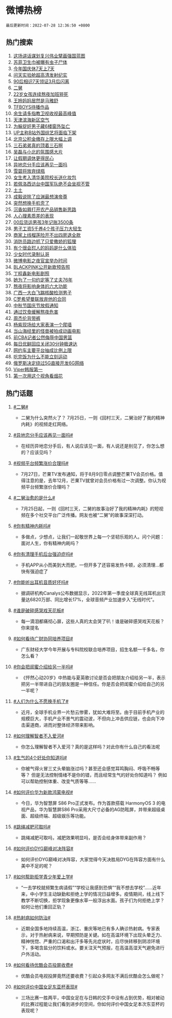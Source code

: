 # 微博热榜

`最后更新时间：2022-07-28 12:36:50 +0800`

## 热门搜索

1. [这场讲话谋划复兴伟业擘画强国蓝图](https://m.weibo.cn/search?containerid=100103type%3D1%26t%3D10%26q%3D%23%E8%BF%99%E5%9C%BA%E8%AE%B2%E8%AF%9D%E8%B0%8B%E5%88%92%E5%A4%8D%E5%85%B4%E4%BC%9F%E4%B8%9A%E6%93%98%E7%94%BB%E5%BC%BA%E5%9B%BD%E8%93%9D%E5%9B%BE%23&stream_entry_id=51&isnewpage=1&extparam=seat%3D1%26dgr%3D0%26pos%3D0%26c_type%3D51%26filter_type%3Drealtimehot%26cate%3D10103%26display_time%3D1658983008%26pre_seqid%3D165898300869301617187&luicode=10000011&lfid=106003type%253D25%2526t%253D3%2526disable_hot%253D1%2526filter_type%253Drealtimehot)
1. [苏菲卫生巾被曝有虫子尸体](https://m.weibo.cn/search?containerid=100103type%3D1%26t%3D10%26q%3D%23%E8%8B%8F%E8%8F%B2%E5%8D%AB%E7%94%9F%E5%B7%BE%E8%A2%AB%E6%9B%9D%E6%9C%89%E8%99%AB%E5%AD%90%E5%B0%B8%E4%BD%93%23&stream_entry_id=31&isnewpage=1&extparam=seat%3D1%26dgr%3D0%26c_type%3D31%26lcate%3D5001%26realpos%3D1%26flag%3D2%26cate%3D0%26pos%3D0%26filter_type%3Drealtimehot%26display_time%3D1658983008%26pre_seqid%3D165898300869301617187&luicode=10000011&lfid=106003type%253D25%2526t%253D3%2526disable_hot%253D1%2526filter_type%253Drealtimehot)
1. [今年国庆休7天上7天](https://m.weibo.cn/search?containerid=100103type%3D1%26t%3D10%26q%3D%23%E4%BB%8A%E5%B9%B4%E5%9B%BD%E5%BA%86%E4%BC%917%E5%A4%A9%E4%B8%8A7%E5%A4%A9%23&stream_entry_id=31&isnewpage=1&extparam=seat%3D1%26dgr%3D0%26c_type%3D31%26lcate%3D5001%26realpos%3D2%26flag%3D2%26cate%3D0%26pos%3D1%26filter_type%3Drealtimehot%26display_time%3D1658983008%26pre_seqid%3D165898300869301617187&luicode=10000011&lfid=106003type%253D25%2526t%253D3%2526disable_hot%253D1%2526filter_type%253Drealtimehot)
1. [问天实验舱超高清发射纪实](https://m.weibo.cn/search?containerid=100103type%3D1%26t%3D10%26q%3D%23%E9%97%AE%E5%A4%A9%E5%AE%9E%E9%AA%8C%E8%88%B1%E8%B6%85%E9%AB%98%E6%B8%85%E5%8F%91%E5%B0%84%E7%BA%AA%E5%AE%9E%23&stream_entry_id=31&isnewpage=1&extparam=seat%3D1%26dgr%3D0%26c_type%3D31%26lcate%3D5001%26realpos%3D3%26flag%3D0%26cate%3D0%26pos%3D2%26filter_type%3Drealtimehot%26display_time%3D1658983008%26pre_seqid%3D165898300869301617187&luicode=10000011&lfid=106003type%253D25%2526t%253D3%2526disable_hot%253D1%2526filter_type%253Drealtimehot)
1. [90后相识7天领证3月后闪离](https://m.weibo.cn/search?containerid=100103type%3D1%26t%3D10%26q%3D%2390%E5%90%8E%E7%9B%B8%E8%AF%867%E5%A4%A9%E9%A2%86%E8%AF%813%E6%9C%88%E5%90%8E%E9%97%AA%E7%A6%BB%23&stream_entry_id=31&isnewpage=1&extparam=seat%3D1%26dgr%3D0%26c_type%3D31%26lcate%3D5001%26realpos%3D4%26flag%3D1%26cate%3D0%26pos%3D3%26filter_type%3Drealtimehot%26display_time%3D1658983008%26pre_seqid%3D165898300869301617187&luicode=10000011&lfid=106003type%253D25%2526t%253D3%2526disable_hot%253D1%2526filter_type%253Drealtimehot)
1. [二舅](https://m.weibo.cn/search?containerid=100103type%3D1%26t%3D10%26q%3D%23%E4%BA%8C%E8%88%85%23&stream_entry_id=31&isnewpage=1&extparam=seat%3D1%26dgr%3D0%26c_type%3D31%26lcate%3D5001%26realpos%3D5%26flag%3D16%26cate%3D0%26pos%3D4%26filter_type%3Drealtimehot%26display_time%3D1658983008%26pre_seqid%3D165898300869301617187&luicode=10000011&lfid=106003type%253D25%2526t%253D3%2526disable_hot%253D1%2526filter_type%253Drealtimehot)
1. [22岁女孩连续熬夜加班猝死](https://m.weibo.cn/search?containerid=100103type%3D1%26t%3D10%26q%3D%2322%E5%B2%81%E5%A5%B3%E5%AD%A9%E8%BF%9E%E7%BB%AD%E7%86%AC%E5%A4%9C%E5%8A%A0%E7%8F%AD%E7%8C%9D%E6%AD%BB%23&stream_entry_id=31&isnewpage=1&extparam=seat%3D1%26dgr%3D0%26c_type%3D31%26lcate%3D5001%26realpos%3D6%26flag%3D16%26cate%3D0%26pos%3D5%26filter_type%3Drealtimehot%26display_time%3D1658983008%26pre_seqid%3D165898300869301617187&luicode=10000011&lfid=106003type%253D25%2526t%253D3%2526disable_hot%253D1%2526filter_type%253Drealtimehot)
1. [王姈妈妈居然是马雅舒](https://m.weibo.cn/search?containerid=100103type%3D1%26t%3D10%26q%3D%23%E7%8E%8B%E5%A7%88%E5%A6%88%E5%A6%88%E5%B1%85%E7%84%B6%E6%98%AF%E9%A9%AC%E9%9B%85%E8%88%92%23&stream_entry_id=31&isnewpage=1&extparam=seat%3D1%26dgr%3D0%26c_type%3D31%26lcate%3D5001%26realpos%3D7%26flag%3D1%26cate%3D0%26pos%3D6%26filter_type%3Drealtimehot%26display_time%3D1658983008%26pre_seqid%3D165898300869301617187&luicode=10000011&lfid=106003type%253D25%2526t%253D3%2526disable_hot%253D1%2526filter_type%253Drealtimehot)
1. [TFBOYS待播作品](https://m.weibo.cn/search?containerid=100103type%3D1%26t%3D10%26q%3D%23TFBOYS%E5%BE%85%E6%92%AD%E4%BD%9C%E5%93%81%23&stream_entry_id=31&isnewpage=1&extparam=seat%3D1%26dgr%3D0%26c_type%3D31%26lcate%3D5001%26realpos%3D8%26flag%3D1%26cate%3D0%26pos%3D7%26filter_type%3Drealtimehot%26display_time%3D1658983008%26pre_seqid%3D165898300869301617187&luicode=10000011&lfid=106003type%253D25%2526t%253D3%2526disable_hot%253D1%2526filter_type%253Drealtimehot)
1. [余生请多指教卫视收视最高峰值](https://m.weibo.cn/search?containerid=100103type%3D1%26t%3D10%26q%3D%23%E4%BD%99%E7%94%9F%E8%AF%B7%E5%A4%9A%E6%8C%87%E6%95%99%E5%8D%AB%E8%A7%86%E6%94%B6%E8%A7%86%E6%9C%80%E9%AB%98%E5%B3%B0%E5%80%BC%23&stream_entry_id=31&isnewpage=1&extparam=seat%3D1%26dgr%3D0%26c_type%3D31%26lcate%3D5001%26realpos%3D9%26flag%3D1%26cate%3D0%26pos%3D8%26filter_type%3Drealtimehot%26display_time%3D1658983008%26pre_seqid%3D165898300869301617187&luicode=10000011&lfid=106003type%253D25%2526t%253D3%2526disable_hot%253D1%2526filter_type%253Drealtimehot)
1. [天津滨海新区空气](https://m.weibo.cn/search?containerid=100103type%3D1%26t%3D10%26q%3D%23%E5%A4%A9%E6%B4%A5%E6%BB%A8%E6%B5%B7%E6%96%B0%E5%8C%BA%E7%A9%BA%E6%B0%94%23&stream_entry_id=31&isnewpage=1&extparam=seat%3D1%26dgr%3D0%26c_type%3D31%26lcate%3D5001%26realpos%3D10%26flag%3D1%26cate%3D0%26pos%3D9%26filter_type%3Drealtimehot%26display_time%3D1658983008%26pre_seqid%3D165898300869301617187&luicode=10000011&lfid=106003type%253D25%2526t%253D3%2526disable_hot%253D1%2526filter_type%253Drealtimehot)
1. [为躲捉奸男子藏6楼窗外坠亡](https://m.weibo.cn/search?containerid=100103type%3D1%26t%3D10%26q%3D%23%E4%B8%BA%E8%BA%B2%E6%8D%89%E5%A5%B8%E7%94%B7%E5%AD%90%E8%97%8F6%E6%A5%BC%E7%AA%97%E5%A4%96%E5%9D%A0%E4%BA%A1%23&stream_entry_id=31&isnewpage=1&extparam=seat%3D1%26dgr%3D0%26c_type%3D31%26lcate%3D5001%26realpos%3D11%26flag%3D0%26cate%3D0%26pos%3D10%26filter_type%3Drealtimehot%26display_time%3D1658983008%26pre_seqid%3D165898300869301617187&luicode=10000011&lfid=106003type%253D25%2526t%253D3%2526disable_hot%253D1%2526filter_type%253Drealtimehot)
1. [UP主称B站外国综艺将面临下架](https://m.weibo.cn/search?containerid=100103type%3D1%26t%3D10%26q%3D%23UP%E4%B8%BB%E7%A7%B0B%E7%AB%99%E5%A4%96%E5%9B%BD%E7%BB%BC%E8%89%BA%E5%B0%86%E9%9D%A2%E4%B8%B4%E4%B8%8B%E6%9E%B6%23&stream_entry_id=31&isnewpage=1&extparam=seat%3D1%26dgr%3D0%26c_type%3D31%26lcate%3D5001%26realpos%3D12%26flag%3D0%26cate%3D0%26pos%3D11%26filter_type%3Drealtimehot%26display_time%3D1658983008%26pre_seqid%3D165898300869301617187&luicode=10000011&lfid=106003type%253D25%2526t%253D3%2526disable_hot%253D1%2526filter_type%253Drealtimehot)
1. [北京公积金缴存上限大幅上调](https://m.weibo.cn/search?containerid=100103type%3D1%26t%3D10%26q%3D%23%E5%8C%97%E4%BA%AC%E5%85%AC%E7%A7%AF%E9%87%91%E7%BC%B4%E5%AD%98%E4%B8%8A%E9%99%90%E5%A4%A7%E5%B9%85%E4%B8%8A%E8%B0%83%23&stream_entry_id=31&isnewpage=1&extparam=seat%3D1%26dgr%3D0%26c_type%3D31%26lcate%3D5001%26realpos%3D13%26flag%3D1%26cate%3D0%26pos%3D12%26filter_type%3Drealtimehot%26display_time%3D1658983008%26pre_seqid%3D165898300869301617187&luicode=10000011&lfid=106003type%253D25%2526t%253D3%2526disable_hot%253D1%2526filter_type%253Drealtimehot)
1. [三石弟弟真的顶着三石啊](https://m.weibo.cn/search?containerid=100103type%3D1%26t%3D10%26q%3D%23%E4%B8%89%E7%9F%B3%E5%BC%9F%E5%BC%9F%E7%9C%9F%E7%9A%84%E9%A1%B6%E7%9D%80%E4%B8%89%E7%9F%B3%E5%95%8A%23&stream_entry_id=31&isnewpage=1&extparam=seat%3D1%26dgr%3D0%26c_type%3D31%26lcate%3D5001%26realpos%3D14%26flag%3D1%26cate%3D0%26pos%3D13%26filter_type%3Drealtimehot%26display_time%3D1658983008%26pre_seqid%3D165898300869301617187&luicode=10000011&lfid=106003type%253D25%2526t%253D3%2526disable_hot%253D1%2526filter_type%253Drealtimehot)
1. [吴磊与小北的氛围感大片](https://m.weibo.cn/search?containerid=100103type%3D1%26t%3D10%26q%3D%23%E5%90%B4%E7%A3%8A%E4%B8%8E%E5%B0%8F%E5%8C%97%E7%9A%84%E6%B0%9B%E5%9B%B4%E6%84%9F%E5%A4%A7%E7%89%87%23&stream_entry_id=31&isnewpage=1&extparam=seat%3D1%26dgr%3D0%26c_type%3D31%26lcate%3D5001%26realpos%3D15%26flag%3D0%26cate%3D0%26pos%3D14%26filter_type%3Drealtimehot%26display_time%3D1658983008%26pre_seqid%3D165898300869301617187&luicode=10000011&lfid=106003type%253D25%2526t%253D3%2526disable_hot%253D1%2526filter_type%253Drealtimehot)
1. [让假期调休更得民心](https://m.weibo.cn/search?containerid=100103type%3D1%26t%3D10%26q%3D%23%E8%AE%A9%E5%81%87%E6%9C%9F%E8%B0%83%E4%BC%91%E6%9B%B4%E5%BE%97%E6%B0%91%E5%BF%83%23&stream_entry_id=31&isnewpage=1&extparam=seat%3D1%26dgr%3D0%26c_type%3D31%26lcate%3D5001%26realpos%3D16%26flag%3D1%26cate%3D0%26pos%3D15%26filter_type%3Drealtimehot%26display_time%3D1658983008%26pre_seqid%3D165898300869301617187&luicode=10000011&lfid=106003type%253D25%2526t%253D3%2526disable_hot%253D1%2526filter_type%253Drealtimehot)
1. [异地恋分手应该再见一面吗](https://m.weibo.cn/search?containerid=100103type%3D1%26t%3D10%26q%3D%23%E5%BC%82%E5%9C%B0%E6%81%8B%E5%88%86%E6%89%8B%E5%BA%94%E8%AF%A5%E5%86%8D%E8%A7%81%E4%B8%80%E9%9D%A2%E5%90%97%23&stream_entry_id=31&isnewpage=1&extparam=seat%3D1%26dgr%3D0%26c_type%3D31%26lcate%3D5001%26realpos%3D17%26flag%3D1%26cate%3D0%26pos%3D16%26filter_type%3Drealtimehot%26display_time%3D1658983008%26pre_seqid%3D165898300869301617187&luicode=10000011&lfid=106003type%253D25%2526t%253D3%2526disable_hot%253D1%2526filter_type%253Drealtimehot)
1. [雪碧将放弃绿瓶](https://m.weibo.cn/search?containerid=100103type%3D1%26t%3D10%26q%3D%23%E9%9B%AA%E7%A2%A7%E5%B0%86%E6%94%BE%E5%BC%83%E7%BB%BF%E7%93%B6%23&stream_entry_id=31&isnewpage=1&extparam=seat%3D1%26dgr%3D0%26c_type%3D31%26lcate%3D5001%26realpos%3D18%26flag%3D1%26cate%3D0%26pos%3D17%26filter_type%3Drealtimehot%26display_time%3D1658983008%26pre_seqid%3D165898300869301617187&luicode=10000011&lfid=106003type%253D25%2526t%253D3%2526disable_hot%253D1%2526filter_type%253Drealtimehot)
1. [女生考入清华美院校长送化妆包](https://m.weibo.cn/search?containerid=100103type%3D1%26t%3D10%26q%3D%23%E5%A5%B3%E7%94%9F%E8%80%83%E5%85%A5%E6%B8%85%E5%8D%8E%E7%BE%8E%E9%99%A2%E6%A0%A1%E9%95%BF%E9%80%81%E5%8C%96%E5%A6%86%E5%8C%85%23&stream_entry_id=31&isnewpage=1&extparam=seat%3D1%26dgr%3D0%26c_type%3D31%26lcate%3D5001%26realpos%3D19%26flag%3D0%26cate%3D0%26pos%3D18%26filter_type%3Drealtimehot%26display_time%3D1658983008%26pre_seqid%3D165898300869301617187&luicode=10000011&lfid=106003type%253D25%2526t%253D3%2526disable_hot%253D1%2526filter_type%253Drealtimehot)
1. [若佩洛西访台中国军队绝不会坐视不管](https://m.weibo.cn/search?containerid=100103type%3D1%26t%3D10%26q%3D%23%E8%8B%A5%E4%BD%A9%E6%B4%9B%E8%A5%BF%E8%AE%BF%E5%8F%B0%E4%B8%AD%E5%9B%BD%E5%86%9B%E9%98%9F%E7%BB%9D%E4%B8%8D%E4%BC%9A%E5%9D%90%E8%A7%86%E4%B8%8D%E7%AE%A1%23&stream_entry_id=31&isnewpage=1&extparam=seat%3D1%26dgr%3D0%26c_type%3D31%26lcate%3D5001%26realpos%3D20%26flag%3D1%26cate%3D0%26pos%3D19%26filter_type%3Drealtimehot%26display_time%3D1658983008%26pre_seqid%3D165898300869301617187&luicode=10000011&lfid=106003type%253D25%2526t%253D3%2526disable_hot%253D1%2526filter_type%253Drealtimehot)
1. [土土](https://m.weibo.cn/search?containerid=100103type%3D1%26t%3D10%26q%3D%E5%9C%9F%E5%9C%9F&stream_entry_id=31&isnewpage=1&extparam=seat%3D1%26dgr%3D0%26c_type%3D31%26lcate%3D5001%26realpos%3D21%26flag%3D2%26cate%3D0%26pos%3D20%26filter_type%3Drealtimehot%26display_time%3D1658983008%26pre_seqid%3D165898300869301617187&luicode=10000011&lfid=106003type%253D25%2526t%253D3%2526disable_hot%253D1%2526filter_type%253Drealtimehot)
1. [成毅说除了应渊最想演帝尊](https://m.weibo.cn/search?containerid=100103type%3D1%26t%3D10%26q%3D%23%E6%88%90%E6%AF%85%E8%AF%B4%E9%99%A4%E4%BA%86%E5%BA%94%E6%B8%8A%E6%9C%80%E6%83%B3%E6%BC%94%E5%B8%9D%E5%B0%8A%23&stream_entry_id=31&isnewpage=1&extparam=seat%3D1%26dgr%3D0%26c_type%3D31%26lcate%3D5001%26realpos%3D22%26flag%3D1%26cate%3D0%26pos%3D21%26filter_type%3Drealtimehot%26display_time%3D1658983008%26pre_seqid%3D165898300869301617187&luicode=10000011&lfid=106003type%253D25%2526t%253D3%2526disable_hot%253D1%2526filter_type%253Drealtimehot)
1. [突然想换手机壳了](https://m.weibo.cn/search?containerid=100103type%3D1%26t%3D10%26q%3D%23%E7%AA%81%E7%84%B6%E6%83%B3%E6%8D%A2%E6%89%8B%E6%9C%BA%E5%A3%B3%E4%BA%86%23&stream_entry_id=31&isnewpage=1&extparam=seat%3D1%26dgr%3D0%26c_type%3D31%26lcate%3D5001%26realpos%3D23%26flag%3D1%26cate%3D0%26pos%3D22%26filter_type%3Drealtimehot%26display_time%3D1658983008%26pre_seqid%3D165898300869301617187&luicode=10000011&lfid=106003type%253D25%2526t%253D3%2526disable_hot%253D1%2526filter_type%253Drealtimehot)
1. [沉香如屑打开农产品销售新思路](https://m.weibo.cn/search?containerid=100103type%3D1%26t%3D10%26q%3D%23%E6%B2%89%E9%A6%99%E5%A6%82%E5%B1%91%E6%89%93%E5%BC%80%E5%86%9C%E4%BA%A7%E5%93%81%E9%94%80%E5%94%AE%E6%96%B0%E6%80%9D%E8%B7%AF%23&stream_entry_id=31&isnewpage=1&extparam=seat%3D1%26dgr%3D0%26c_type%3D31%26lcate%3D5001%26realpos%3D24%26flag%3D1%26cate%3D0%26pos%3D23%26filter_type%3Drealtimehot%26display_time%3D1658983008%26pre_seqid%3D165898300869301617187&luicode=10000011&lfid=106003type%253D25%2526t%253D3%2526disable_hot%253D1%2526filter_type%253Drealtimehot)
1. [人心理素质差的表现](https://m.weibo.cn/search?containerid=100103type%3D1%26t%3D10%26q%3D%23%E4%BA%BA%E5%BF%83%E7%90%86%E7%B4%A0%E8%B4%A8%E5%B7%AE%E7%9A%84%E8%A1%A8%E7%8E%B0%23&stream_entry_id=31&isnewpage=1&extparam=seat%3D1%26dgr%3D0%26c_type%3D31%26lcate%3D5001%26realpos%3D25%26flag%3D1%26cate%3D0%26pos%3D24%26filter_type%3Drealtimehot%26display_time%3D1658983008%26pre_seqid%3D165898300869301617187&luicode=10000011&lfid=106003type%253D25%2526t%253D3%2526disable_hot%253D1%2526filter_type%253Drealtimehot)
1. [00后货运男孩3年记账3500条](https://m.weibo.cn/search?containerid=100103type%3D1%26t%3D10%26q%3D%2300%E5%90%8E%E8%B4%A7%E8%BF%90%E7%94%B7%E5%AD%A93%E5%B9%B4%E8%AE%B0%E8%B4%A63500%E6%9D%A1%23&stream_entry_id=31&isnewpage=1&extparam=seat%3D1%26dgr%3D0%26c_type%3D31%26lcate%3D5001%26realpos%3D26%26flag%3D0%26cate%3D0%26pos%3D25%26filter_type%3Drealtimehot%26display_time%3D1658983008%26pre_seqid%3D165898300869301617187&luicode=10000011&lfid=106003type%253D25%2526t%253D3%2526disable_hot%253D1%2526filter_type%253Drealtimehot)
1. [男子工资5千养4个孩子压力大轻生](https://m.weibo.cn/search?containerid=100103type%3D1%26t%3D10%26q%3D%23%E7%94%B7%E5%AD%90%E5%B7%A5%E8%B5%845%E5%8D%83%E5%85%BB4%E4%B8%AA%E5%AD%A9%E5%AD%90%E5%8E%8B%E5%8A%9B%E5%A4%A7%E8%BD%BB%E7%94%9F%23&stream_entry_id=31&isnewpage=1&extparam=seat%3D1%26dgr%3D0%26c_type%3D31%26lcate%3D5001%26realpos%3D27%26flag%3D0%26cate%3D0%26pos%3D26%26filter_type%3Drealtimehot%26display_time%3D1658983008%26pre_seqid%3D165898300869301617187&luicode=10000011&lfid=106003type%253D25%2526t%253D3%2526disable_hot%253D1%2526filter_type%253Drealtimehot)
1. [商家上线榴莲险开不出四房退全款](https://m.weibo.cn/search?containerid=100103type%3D1%26t%3D10%26q%3D%23%E5%95%86%E5%AE%B6%E4%B8%8A%E7%BA%BF%E6%A6%B4%E8%8E%B2%E9%99%A9%E5%BC%80%E4%B8%8D%E5%87%BA%E5%9B%9B%E6%88%BF%E9%80%80%E5%85%A8%E6%AC%BE%23&stream_entry_id=31&isnewpage=1&extparam=seat%3D1%26dgr%3D0%26c_type%3D31%26lcate%3D5001%26realpos%3D28%26flag%3D1%26cate%3D0%26pos%3D27%26filter_type%3Drealtimehot%26display_time%3D1658983008%26pre_seqid%3D165898300869301617187&luicode=10000011&lfid=106003type%253D25%2526t%253D3%2526disable_hot%253D1%2526filter_type%253Drealtimehot)
1. [消防员路边抓了只爱撒娇的狐狸](https://m.weibo.cn/search?containerid=100103type%3D1%26t%3D10%26q%3D%23%E6%B6%88%E9%98%B2%E5%91%98%E8%B7%AF%E8%BE%B9%E6%8A%93%E4%BA%86%E5%8F%AA%E7%88%B1%E6%92%92%E5%A8%87%E7%9A%84%E7%8B%90%E7%8B%B8%23&stream_entry_id=31&isnewpage=1&extparam=seat%3D1%26dgr%3D0%26c_type%3D31%26lcate%3D5001%26realpos%3D29%26flag%3D1%26cate%3D0%26pos%3D28%26filter_type%3Drealtimehot%26display_time%3D1658983008%26pre_seqid%3D165898300869301617187&luicode=10000011&lfid=106003type%253D25%2526t%253D3%2526disable_hot%253D1%2526filter_type%253Drealtimehot)
1. [有个很会怼人的妈妈是什么体验](https://m.weibo.cn/search?containerid=100103type%3D1%26t%3D10%26q%3D%23%E6%9C%89%E4%B8%AA%E5%BE%88%E4%BC%9A%E6%80%BC%E4%BA%BA%E7%9A%84%E5%A6%88%E5%A6%88%E6%98%AF%E4%BB%80%E4%B9%88%E4%BD%93%E9%AA%8C%23&stream_entry_id=31&isnewpage=1&extparam=seat%3D1%26dgr%3D0%26c_type%3D31%26lcate%3D5001%26realpos%3D30%26flag%3D1%26cate%3D0%26pos%3D29%26filter_type%3Drealtimehot%26display_time%3D1658983008%26pre_seqid%3D165898300869301617187&luicode=10000011&lfid=106003type%253D25%2526t%253D3%2526disable_hot%253D1%2526filter_type%253Drealtimehot)
1. [少女时代录制认哥](https://m.weibo.cn/search?containerid=100103type%3D1%26t%3D10%26q%3D%23%E5%B0%91%E5%A5%B3%E6%97%B6%E4%BB%A3%E5%BD%95%E5%88%B6%E8%AE%A4%E5%93%A5%23&stream_entry_id=31&isnewpage=1&extparam=seat%3D1%26dgr%3D0%26c_type%3D31%26lcate%3D5001%26realpos%3D31%26flag%3D1%26cate%3D0%26pos%3D30%26filter_type%3Drealtimehot%26display_time%3D1658983008%26pre_seqid%3D165898300869301617187&luicode=10000011&lfid=106003type%253D25%2526t%253D3%2526disable_hot%253D1%2526filter_type%253Drealtimehot)
1. [微博电影之夜官宣举办时间](https://m.weibo.cn/search?containerid=100103type%3D1%26t%3D10%26q%3D%23%E5%BE%AE%E5%8D%9A%E7%94%B5%E5%BD%B1%E4%B9%8B%E5%A4%9C%E5%AE%98%E5%AE%A3%E4%B8%BE%E5%8A%9E%E6%97%B6%E9%97%B4%23&stream_entry_id=31&isnewpage=1&extparam=seat%3D1%26dgr%3D0%26c_type%3D31%26lcate%3D5001%26realpos%3D32%26flag%3D1%26cate%3D0%26pos%3D31%26filter_type%3Drealtimehot%26display_time%3D1658983008%26pre_seqid%3D165898300869301617187&luicode=10000011&lfid=106003type%253D25%2526t%253D3%2526disable_hot%253D1%2526filter_type%253Drealtimehot)
1. [BLACKPINK公开新歌预告照](https://m.weibo.cn/search?containerid=100103type%3D1%26t%3D10%26q%3D%23BLACKPINK%E5%85%AC%E5%BC%80%E6%96%B0%E6%AD%8C%E9%A2%84%E5%91%8A%E7%85%A7%23&stream_entry_id=31&isnewpage=1&extparam=seat%3D1%26dgr%3D0%26c_type%3D31%26lcate%3D5001%26realpos%3D33%26flag%3D0%26cate%3D0%26pos%3D32%26filter_type%3Drealtimehot%26display_time%3D1658983008%26pre_seqid%3D165898300869301617187&luicode=10000011&lfid=106003type%253D25%2526t%253D3%2526disable_hot%253D1%2526filter_type%253Drealtimehot)
1. [丁程鑫新电影剧照](https://m.weibo.cn/search?containerid=100103type%3D1%26t%3D10%26q%3D%23%E4%B8%81%E7%A8%8B%E9%91%AB%E6%96%B0%E7%94%B5%E5%BD%B1%E5%89%A7%E7%85%A7%23&stream_entry_id=31&isnewpage=1&extparam=seat%3D1%26dgr%3D0%26c_type%3D31%26lcate%3D5001%26realpos%3D34%26flag%3D1%26cate%3D0%26pos%3D33%26filter_type%3Drealtimehot%26display_time%3D1658983008%26pre_seqid%3D165898300869301617187&luicode=10000011&lfid=106003type%253D25%2526t%253D3%2526disable_hot%253D1%2526filter_type%253Drealtimehot)
1. [她为了一句约定等了丈夫76年](https://m.weibo.cn/search?containerid=100103type%3D1%26t%3D10%26q%3D%23%E5%A5%B9%E4%B8%BA%E4%BA%86%E4%B8%80%E5%8F%A5%E7%BA%A6%E5%AE%9A%E7%AD%89%E4%BA%86%E4%B8%88%E5%A4%AB76%E5%B9%B4%23&stream_entry_id=31&isnewpage=1&extparam=seat%3D1%26dgr%3D0%26c_type%3D31%26lcate%3D5001%26realpos%3D35%26flag%3D0%26cate%3D0%26pos%3D34%26filter_type%3Drealtimehot%26display_time%3D1658983008%26pre_seqid%3D165898300869301617187&luicode=10000011&lfid=106003type%253D25%2526t%253D3%2526disable_hot%253D1%2526filter_type%253Drealtimehot)
1. [熬夜将影响身体的六大功能](https://m.weibo.cn/search?containerid=100103type%3D1%26t%3D10%26q%3D%23%E7%86%AC%E5%A4%9C%E5%B0%86%E5%BD%B1%E5%93%8D%E8%BA%AB%E4%BD%93%E7%9A%84%E5%85%AD%E5%A4%A7%E5%8A%9F%E8%83%BD%23&stream_entry_id=31&isnewpage=1&extparam=seat%3D1%26dgr%3D0%26c_type%3D31%26lcate%3D5001%26realpos%3D36%26flag%3D0%26cate%3D0%26pos%3D35%26filter_type%3Drealtimehot%26display_time%3D1658983008%26pre_seqid%3D165898300869301617187&luicode=10000011&lfid=106003type%253D25%2526t%253D3%2526disable_hot%253D1%2526filter_type%253Drealtimehot)
1. [广西一大白飞踹核酸检测男子](https://m.weibo.cn/search?containerid=100103type%3D1%26t%3D10%26q%3D%23%E5%B9%BF%E8%A5%BF%E4%B8%80%E5%A4%A7%E7%99%BD%E9%A3%9E%E8%B8%B9%E6%A0%B8%E9%85%B8%E6%A3%80%E6%B5%8B%E7%94%B7%E5%AD%90%23&stream_entry_id=31&isnewpage=1&extparam=seat%3D1%26dgr%3D0%26c_type%3D31%26lcate%3D5001%26realpos%3D37%26flag%3D0%26cate%3D0%26pos%3D36%26filter_type%3Drealtimehot%26display_time%3D1658983008%26pre_seqid%3D165898300869301617187&luicode=10000011&lfid=106003type%253D25%2526t%253D3%2526disable_hot%253D1%2526filter_type%253Drealtimehot)
1. [C罗希望曼联放弃他的合同](https://m.weibo.cn/search?containerid=100103type%3D1%26t%3D10%26q%3D%23C%E7%BD%97%E5%B8%8C%E6%9C%9B%E6%9B%BC%E8%81%94%E6%94%BE%E5%BC%83%E4%BB%96%E7%9A%84%E5%90%88%E5%90%8C%23&stream_entry_id=31&isnewpage=1&extparam=seat%3D1%26dgr%3D0%26c_type%3D31%26lcate%3D5001%26realpos%3D38%26flag%3D1%26cate%3D0%26pos%3D37%26filter_type%3Drealtimehot%26display_time%3D1658983008%26pre_seqid%3D165898300869301617187&luicode=10000011&lfid=106003type%253D25%2526t%253D3%2526disable_hot%253D1%2526filter_type%253Drealtimehot)
1. [中秋节国庆节放假通知](https://m.weibo.cn/search?containerid=100103type%3D1%26t%3D10%26q%3D%23%E4%B8%AD%E7%A7%8B%E8%8A%82%E5%9B%BD%E5%BA%86%E8%8A%82%E6%94%BE%E5%81%87%E9%80%9A%E7%9F%A5%23&stream_entry_id=31&isnewpage=1&extparam=seat%3D1%26dgr%3D0%26c_type%3D31%26lcate%3D5001%26realpos%3D39%26flag%3D0%26cate%3D0%26pos%3D38%26filter_type%3Drealtimehot%26display_time%3D1658983008%26pre_seqid%3D165898300869301617187&luicode=10000011&lfid=106003type%253D25%2526t%253D3%2526disable_hot%253D1%2526filter_type%253Drealtimehot)
1. [通过饮食缓解熬夜危害](https://m.weibo.cn/search?containerid=100103type%3D1%26t%3D10%26q%3D%23%E9%80%9A%E8%BF%87%E9%A5%AE%E9%A3%9F%E7%BC%93%E8%A7%A3%E7%86%AC%E5%A4%9C%E5%8D%B1%E5%AE%B3%23&stream_entry_id=31&isnewpage=1&extparam=seat%3D1%26dgr%3D0%26c_type%3D31%26lcate%3D5001%26realpos%3D40%26flag%3D0%26cate%3D0%26pos%3D39%26filter_type%3Drealtimehot%26display_time%3D1658983008%26pre_seqid%3D165898300869301617187&luicode=10000011&lfid=106003type%253D25%2526t%253D3%2526disable_hot%253D1%2526filter_type%253Drealtimehot)
1. [周杰伦背带裤](https://m.weibo.cn/search?containerid=100103type%3D1%26t%3D10%26q%3D%23%E5%91%A8%E6%9D%B0%E4%BC%A6%E8%83%8C%E5%B8%A6%E8%A3%A4%23&stream_entry_id=31&isnewpage=1&extparam=seat%3D1%26dgr%3D0%26c_type%3D31%26lcate%3D5001%26realpos%3D41%26flag%3D1%26cate%3D0%26pos%3D40%26filter_type%3Drealtimehot%26display_time%3D1658983008%26pre_seqid%3D165898300869301617187&luicode=10000011&lfid=106003type%253D25%2526t%253D3%2526disable_hot%253D1%2526filter_type%253Drealtimehot)
1. [杨紫现场给大家表演一个爬墙](https://m.weibo.cn/search?containerid=100103type%3D1%26t%3D10%26q%3D%23%E6%9D%A8%E7%B4%AB%E7%8E%B0%E5%9C%BA%E7%BB%99%E5%A4%A7%E5%AE%B6%E8%A1%A8%E6%BC%94%E4%B8%80%E4%B8%AA%E7%88%AC%E5%A2%99%23&stream_entry_id=31&isnewpage=1&extparam=seat%3D1%26dgr%3D0%26c_type%3D31%26lcate%3D5001%26realpos%3D42%26flag%3D1%26cate%3D0%26pos%3D41%26filter_type%3Drealtimehot%26display_time%3D1658983008%26pre_seqid%3D165898300869301617187&luicode=10000011&lfid=106003type%253D25%2526t%253D3%2526disable_hot%253D1%2526filter_type%253Drealtimehot)
1. [当山海经里的怪兽被拍成动画电影](https://m.weibo.cn/search?containerid=100103type%3D1%26t%3D10%26q%3D%23%E5%BD%93%E5%B1%B1%E6%B5%B7%E7%BB%8F%E9%87%8C%E7%9A%84%E6%80%AA%E5%85%BD%E8%A2%AB%E6%8B%8D%E6%88%90%E5%8A%A8%E7%94%BB%E7%94%B5%E5%BD%B1%23&stream_entry_id=31&isnewpage=1&extparam=seat%3D1%26dgr%3D0%26c_type%3D31%26lcate%3D5001%26realpos%3D43%26flag%3D1%26cate%3D0%26pos%3D42%26filter_type%3Drealtimehot%26display_time%3D1658983008%26pre_seqid%3D165898300869301617187&luicode=10000011&lfid=106003type%253D25%2526t%253D3%2526disable_hot%253D1%2526filter_type%253Drealtimehot)
1. [前CBA记者公然侮辱中国男篮](https://m.weibo.cn/search?containerid=100103type%3D1%26t%3D10%26q%3D%23%E5%89%8DCBA%E8%AE%B0%E8%80%85%E5%85%AC%E7%84%B6%E4%BE%AE%E8%BE%B1%E4%B8%AD%E5%9B%BD%E7%94%B7%E7%AF%AE%23&stream_entry_id=31&isnewpage=1&extparam=seat%3D1%26dgr%3D0%26c_type%3D31%26lcate%3D5001%26realpos%3D44%26flag%3D0%26cate%3D0%26pos%3D43%26filter_type%3Drealtimehot%26display_time%3D1658983008%26pre_seqid%3D165898300869301617187&luicode=10000011&lfid=106003type%253D25%2526t%253D3%2526disable_hot%253D1%2526filter_type%253Drealtimehot)
1. [每日优鲜回应关闭30分钟极速达](https://m.weibo.cn/search?containerid=100103type%3D1%26t%3D10%26q%3D%23%E6%AF%8F%E6%97%A5%E4%BC%98%E9%B2%9C%E5%9B%9E%E5%BA%94%E5%85%B3%E9%97%AD30%E5%88%86%E9%92%9F%E6%9E%81%E9%80%9F%E8%BE%BE%23&stream_entry_id=31&isnewpage=1&extparam=seat%3D1%26dgr%3D0%26c_type%3D31%26lcate%3D5001%26realpos%3D45%26flag%3D0%26cate%3D0%26pos%3D44%26filter_type%3Drealtimehot%26display_time%3D1658983008%26pre_seqid%3D165898300869301617187&luicode=10000011&lfid=106003type%253D25%2526t%253D3%2526disable_hot%253D1%2526filter_type%253Drealtimehot)
1. [网约车主要平台抽成比例上限](https://m.weibo.cn/search?containerid=100103type%3D1%26t%3D10%26q%3D%23%E7%BD%91%E7%BA%A6%E8%BD%A6%E4%B8%BB%E8%A6%81%E5%B9%B3%E5%8F%B0%E6%8A%BD%E6%88%90%E6%AF%94%E4%BE%8B%E4%B8%8A%E9%99%90%23&stream_entry_id=31&isnewpage=1&extparam=seat%3D1%26dgr%3D0%26c_type%3D31%26lcate%3D5001%26realpos%3D46%26flag%3D1%26cate%3D0%26pos%3D45%26filter_type%3Drealtimehot%26display_time%3D1658983008%26pre_seqid%3D165898300869301617187&luicode=10000011&lfid=106003type%253D25%2526t%253D3%2526disable_hot%253D1%2526filter_type%253Drealtimehot)
1. [吃完饭为什么不能立刻运动](https://m.weibo.cn/search?containerid=100103type%3D1%26t%3D10%26q%3D%23%E5%90%83%E5%AE%8C%E9%A5%AD%E4%B8%BA%E4%BB%80%E4%B9%88%E4%B8%8D%E8%83%BD%E7%AB%8B%E5%88%BB%E8%BF%90%E5%8A%A8%23&stream_entry_id=31&isnewpage=1&extparam=seat%3D1%26dgr%3D0%26c_type%3D31%26lcate%3D5001%26realpos%3D47%26flag%3D0%26cate%3D0%26pos%3D46%26filter_type%3Drealtimehot%26display_time%3D1658983008%26pre_seqid%3D165898300869301617187&luicode=10000011&lfid=106003type%253D25%2526t%253D3%2526disable_hot%253D1%2526filter_type%253Drealtimehot)
1. [俄罗斯决定绕过5G直接开发6G网络](https://m.weibo.cn/search?containerid=100103type%3D1%26t%3D10%26q%3D%23%E4%BF%84%E7%BD%97%E6%96%AF%E5%86%B3%E5%AE%9A%E7%BB%95%E8%BF%875G%E7%9B%B4%E6%8E%A5%E5%BC%80%E5%8F%916G%E7%BD%91%E7%BB%9C%23&stream_entry_id=31&isnewpage=1&extparam=seat%3D1%26dgr%3D0%26c_type%3D31%26lcate%3D5001%26realpos%3D48%26flag%3D0%26cate%3D0%26pos%3D47%26filter_type%3Drealtimehot%26display_time%3D1658983008%26pre_seqid%3D165898300869301617187&luicode=10000011&lfid=106003type%253D25%2526t%253D3%2526disable_hot%253D1%2526filter_type%253Drealtimehot)
1. [Viper韩服第一](https://m.weibo.cn/search?containerid=100103type%3D1%26t%3D10%26q%3D%23Viper%E9%9F%A9%E6%9C%8D%E7%AC%AC%E4%B8%80%23&stream_entry_id=31&isnewpage=1&extparam=seat%3D1%26dgr%3D0%26c_type%3D31%26lcate%3D5001%26realpos%3D49%26flag%3D0%26cate%3D0%26pos%3D48%26filter_type%3Drealtimehot%26display_time%3D1658983008%26pre_seqid%3D165898300869301617187&luicode=10000011&lfid=106003type%253D25%2526t%253D3%2526disable_hot%253D1%2526filter_type%253Drealtimehot)
1. [第一次用这个视角看烟花](https://m.weibo.cn/search?containerid=100103type%3D1%26t%3D10%26q%3D%23%E7%AC%AC%E4%B8%80%E6%AC%A1%E7%94%A8%E8%BF%99%E4%B8%AA%E8%A7%86%E8%A7%92%E7%9C%8B%E7%83%9F%E8%8A%B1%23&stream_entry_id=31&isnewpage=1&extparam=seat%3D1%26dgr%3D0%26c_type%3D31%26lcate%3D5001%26realpos%3D50%26flag%3D1%26cate%3D0%26pos%3D49%26filter_type%3Drealtimehot%26display_time%3D1658983008%26pre_seqid%3D165898300869301617187&luicode=10000011&lfid=106003type%253D25%2526t%253D3%2526disable_hot%253D1%2526filter_type%253Drealtimehot)

## 热门话题

1. [#二舅#](https://m.weibo.cn/search?containerid=231522type%3D1%26t%3D10%26q%3D%23%E4%BA%8C%E8%88%85%23&stream_entry_id=128&isnewpage=1&extparam=seat%3D1%26unitid%3D44818%26dgr%3D0%26c_type%3D128%26lcate%3D5004%26pos%3D1-0-0%26cate%3D5004%26display_time%3D1658983010%26pre_seqid%3D16589830104520435131312&luicode=10000011&lfid=231648_-_4)
    - 二舅为什么突然火了？ 7月25日，一则《回村三天，二舅治好了我的精神内耗》的视频走红网络。

1. [#异地恋分手应该再见一面吗#](https://m.weibo.cn/search?containerid=231522type%3D1%26t%3D10%26q%3D%23%E5%BC%82%E5%9C%B0%E6%81%8B%E5%88%86%E6%89%8B%E5%BA%94%E8%AF%A5%E5%86%8D%E8%A7%81%E4%B8%80%E9%9D%A2%E5%90%97%23&stream_entry_id=128&isnewpage=1&extparam=seat%3D1%26unitid%3D1658965579001%26dgr%3D0%26c_type%3D128%26lcate%3D5004%26pos%3D1-0-1%26cate%3D5004%26display_time%3D1658983010%26pre_seqid%3D16589830104520435131312&luicode=10000011&lfid=231648_-_4)
    - 在经历异地恋分手后，有人说应该见一面，有人说还是别见了，你怎么想的？应该见吗？

1. [#视频平台频繁涨价合理吗#](https://m.weibo.cn/search?containerid=231522type%3D1%26t%3D10%26q%3D%23%E8%A7%86%E9%A2%91%E5%B9%B3%E5%8F%B0%E9%A2%91%E7%B9%81%E6%B6%A8%E4%BB%B7%E5%90%88%E7%90%86%E5%90%97%23&stream_entry_id=128&isnewpage=1&extparam=seat%3D1%26unitid%3D1658895707018%26dgr%3D0%26c_type%3D128%26lcate%3D5004%26pos%3D1-0-2%26cate%3D5004%26display_time%3D1658983010%26pre_seqid%3D16589830104520435131312&luicode=10000011&lfid=231648_-_4)
    - 7月27日，芒果TV发布通知，将于8月9日零点调整芒果TV会员价格。值得注意的是，去年12月，芒果TV就曾对会员价格有过一次调整。你认为视频平台频繁涨价合理吗？

1. [#二舅治愈的是什么#](https://m.weibo.cn/search?containerid=231522type%3D1%26t%3D10%26q%3D%23%E4%BA%8C%E8%88%85%E6%B2%BB%E6%84%88%E7%9A%84%E6%98%AF%E4%BB%80%E4%B9%88%23&stream_entry_id=128&isnewpage=1&extparam=seat%3D1%26unitid%3Dm1658982628%26dgr%3D0%26c_type%3D128%26lcate%3D5004%26pos%3D1-0-3%26cate%3D5004%26display_time%3D1658983010%26pre_seqid%3D16589830104520435131312&luicode=10000011&lfid=231648_-_4)
    - 7月25日起，一则《回村三天，二舅的故事治好了我的精神内耗》的短视频在多个社交平台广泛传播。网友也被“二舅”的故事深深打动。

1. [#你有精神内耗吗#](https://m.weibo.cn/search?containerid=231522type%3D1%26t%3D10%26q%3D%23%E4%BD%A0%E6%9C%89%E7%B2%BE%E7%A5%9E%E5%86%85%E8%80%97%E5%90%97%23&stream_entry_id=128&isnewpage=1&extparam=seat%3D1%26unitid%3D1658828185219%26dgr%3D0%26c_type%3D128%26lcate%3D5004%26pos%3D1-0-4%26cate%3D5004%26display_time%3D1658983010%26pre_seqid%3D16589830104520435131312&luicode=10000011&lfid=231648_-_4)
    - 多做点，少想点，让我们一起敬世界上每一个坚韧乐观的人。 ​问个问题：面对人生，你有精神内耗吗？

1. [#你有清理手机后台强迫症吗#](https://m.weibo.cn/search?containerid=231522type%3D1%26t%3D10%26q%3D%23%E4%BD%A0%E6%9C%89%E6%B8%85%E7%90%86%E6%89%8B%E6%9C%BA%E5%90%8E%E5%8F%B0%E5%BC%BA%E8%BF%AB%E7%97%87%E5%90%97%23&stream_entry_id=128&isnewpage=1&extparam=seat%3D1%26unitid%3D1658890894884%26dgr%3D0%26c_type%3D128%26lcate%3D5004%26pos%3D1-0-5%26cate%3D5004%26display_time%3D1658983010%26pre_seqid%3D16589830104520435131312&luicode=10000011&lfid=231648_-_4)
    - 手机APP从小而美到大而肥，一但开多了还容易发热卡顿，必须清理…都快有强迫症了

1. [#你能听出耳机音质好坏吗#](https://m.weibo.cn/search?containerid=231522type%3D1%26t%3D10%26q%3D%23%E4%BD%A0%E8%83%BD%E5%90%AC%E5%87%BA%E8%80%B3%E6%9C%BA%E9%9F%B3%E8%B4%A8%E5%A5%BD%E5%9D%8F%E5%90%97%23&stream_entry_id=128&isnewpage=1&extparam=seat%3D1%26unitid%3D1658935585724%26dgr%3D0%26c_type%3D128%26lcate%3D5004%26pos%3D1-0-6%26cate%3D5004%26display_time%3D1658983010%26pre_seqid%3D16589830104520435131312&luicode=10000011&lfid=231648_-_4)
    - 据调研机构Canalys公布数据显示，2022年第一季度全球真无线耳机出货量达6820万部、同比增长17%，全球音频产业加速步入“无线时代”。

1. [#谁是破碎感哭戏天花板#](https://m.weibo.cn/search?containerid=231522type%3D1%26t%3D10%26q%3D%23%E8%B0%81%E6%98%AF%E7%A0%B4%E7%A2%8E%E6%84%9F%E5%93%AD%E6%88%8F%E5%A4%A9%E8%8A%B1%E6%9D%BF%23&stream_entry_id=128&isnewpage=1&extparam=seat%3D1%26unitid%3D1658900801608%26dgr%3D0%26c_type%3D128%26lcate%3D5004%26pos%3D1-0-7%26cate%3D5004%26display_time%3D1658983010%26pre_seqid%3D16589830104520435131312&luicode=10000011&lfid=231648_-_4)
    - 每一滴泪都痛彻心扉，这些人真的太会哭了叭！谁是破碎感哭戏天花板？你来提名

1. [#如何看待广财协同培养项目#](https://m.weibo.cn/search?containerid=231522type%3D1%26t%3D10%26q%3D%23%E5%A6%82%E4%BD%95%E7%9C%8B%E5%BE%85%E5%B9%BF%E8%B4%A2%E5%8D%8F%E5%90%8C%E5%9F%B9%E5%85%BB%E9%A1%B9%E7%9B%AE%23&stream_entry_id=128&isnewpage=1&extparam=seat%3D1%26unitid%3Dm1658982615%26dgr%3D0%26c_type%3D128%26lcate%3D5004%26pos%3D1-0-8%26cate%3D5004%26display_time%3D1658983010%26pre_seqid%3D16589830104520435131312&luicode=10000011&lfid=231648_-_4)
    - 广东财经大学今年开展与专科院校联合培养项目，招生名额一千多名，你怎么看？

1. [#你会把闺蜜介绍给另一半吗#](https://m.weibo.cn/search?containerid=231522type%3D1%26t%3D10%26q%3D%23%E4%BD%A0%E4%BC%9A%E6%8A%8A%E9%97%BA%E8%9C%9C%E4%BB%8B%E7%BB%8D%E7%BB%99%E5%8F%A6%E4%B8%80%E5%8D%8A%E5%90%97%23&stream_entry_id=128&isnewpage=1&extparam=seat%3D1%26unitid%3D1658898988600%26dgr%3D0%26c_type%3D128%26lcate%3D5004%26pos%3D1-0-9%26cate%3D5004%26display_time%3D1658983010%26pre_seqid%3D16589830104520435131312&luicode=10000011&lfid=231648_-_4)
    - 《怦然心动20岁》中热能与夏英歌讨论是否会把朋友介绍给另一半，表示把另一半带进自己的朋友圈是一种信任。你是否会把闺蜜介绍给自己的另一半呢？

1. [#人们为什么不愿换手机了#](https://m.weibo.cn/search?containerid=231522type%3D1%26t%3D10%26q%3D%23%E4%BA%BA%E4%BB%AC%E4%B8%BA%E4%BB%80%E4%B9%88%E4%B8%8D%E6%84%BF%E6%8D%A2%E6%89%8B%E6%9C%BA%E4%BA%86%23&stream_entry_id=128&isnewpage=1&extparam=seat%3D1%26unitid%3Dm1658982614%26dgr%3D0%26c_type%3D128%26lcate%3D5004%26pos%3D1-0-10%26cate%3D5004%26display_time%3D1658983010%26pre_seqid%3D16589830104520435131312&luicode=10000011&lfid=231648_-_4)
    - 近月，全球手机业界一片愁云惨雾，犹如大难将至。由于目前手机产业的规模巨大，手机产业不景气的震动波，不但向上冲击供应链，也会向下冲击渠道商，进而对整体经济带来影响。

1. [#如何理解智者不入爱河#](https://m.weibo.cn/search?containerid=231522type%3D1%26t%3D10%26q%3D%23%E5%A6%82%E4%BD%95%E7%90%86%E8%A7%A3%E6%99%BA%E8%80%85%E4%B8%8D%E5%85%A5%E7%88%B1%E6%B2%B3%23&stream_entry_id=128&isnewpage=1&extparam=seat%3D1%26unitid%3D1658836281939%26dgr%3D0%26c_type%3D128%26lcate%3D5004%26pos%3D1-0-11%26cate%3D5004%26display_time%3D1658983010%26pre_seqid%3D16589830104520435131312&luicode=10000011&lfid=231648_-_4)
    - 你怎么理解智者不入爱河？真的是这样吗？对此你有什么自己的看法呢

1. [#生气的4个好处你知道吗#](https://m.weibo.cn/search?containerid=231522type%3D1%26t%3D10%26q%3D%23%E7%94%9F%E6%B0%94%E7%9A%844%E4%B8%AA%E5%A5%BD%E5%A4%84%E4%BD%A0%E7%9F%A5%E9%81%93%E5%90%97%23&stream_entry_id=128&isnewpage=1&extparam=seat%3D1%26unitid%3D1658900803644%26dgr%3D0%26c_type%3D128%26lcate%3D5004%26pos%3D1-0-12%26cate%3D5004%26display_time%3D1658983010%26pre_seqid%3D16589830104520435131312&luicode=10000011&lfid=231648_-_4)
    - 你被气得火冒三丈头晕脑涨过吗？甚至还会感觉耳鸣胸闷、呼吸不畅等等？
但是无法控制情绪不是你的错，而且经常生气的好处你知道吗？
例如可以帮助控制体重、改变气质等等……

1. [#如何评价华为新款鸿蒙电视#](https://m.weibo.cn/search?containerid=231522type%3D1%26t%3D10%26q%3D%23%E5%A6%82%E4%BD%95%E8%AF%84%E4%BB%B7%E5%8D%8E%E4%B8%BA%E6%96%B0%E6%AC%BE%E9%B8%BF%E8%92%99%E7%94%B5%E8%A7%86%23&stream_entry_id=128&isnewpage=1&extparam=seat%3D1%26unitid%3Dm1658982630%26dgr%3D0%26c_type%3D128%26lcate%3D5004%26pos%3D1-0-13%26cate%3D5004%26display_time%3D1658983010%26pre_seqid%3D16589830104520435131312&luicode=10000011&lfid=231648_-_4)
    - 今日，华为智慧屏 S86 Pro正式发布。作为首款搭载 HarmonyOS 3 的电视产品，华为智慧屏S86 Pro采用大尺寸必备的AG防眩屏，并带来超级桌面、超级终端、超级娱乐等功能。

1. [#跳绳减肥可取吗#](https://m.weibo.cn/search?containerid=231522type%3D1%26t%3D10%26q%3D%23%E8%B7%B3%E7%BB%B3%E5%87%8F%E8%82%A5%E5%8F%AF%E5%8F%96%E5%90%97%23&stream_entry_id=128&isnewpage=1&extparam=seat%3D1%26unitid%3D44817%26dgr%3D0%26c_type%3D128%26lcate%3D5004%26pos%3D1-0-14%26cate%3D5004%26display_time%3D1658983010%26pre_seqid%3D16589830104520435131312&luicode=10000011&lfid=231648_-_4)
    - 跳绳减肥可取吗，减肥效果明显吗，是否会给身体带来副作用？

1. [#如何评价DYG巅峰对决阵容#](https://m.weibo.cn/search?containerid=231522type%3D1%26t%3D10%26q%3D%23%E5%A6%82%E4%BD%95%E8%AF%84%E4%BB%B7DYG%E5%B7%85%E5%B3%B0%E5%AF%B9%E5%86%B3%E9%98%B5%E5%AE%B9%23&stream_entry_id=128&isnewpage=1&extparam=seat%3D1%26unitid%3D1658835088897%26dgr%3D0%26c_type%3D128%26lcate%3D5004%26pos%3D1-0-15%26cate%3D5004%26display_time%3D1658983010%26pre_seqid%3D16589830104520435131312&luicode=10000011&lfid=231648_-_4)
    - 如何评价DYG巅峰对决阵容，大家觉得今天决胜局DYG在阵容方面有什么美中不足的呢？

1. [#如何帮助拒学青少年爱上学#](https://m.weibo.cn/search?containerid=231522type%3D1%26t%3D10%26q%3D%23%E5%A6%82%E4%BD%95%E5%B8%AE%E5%8A%A9%E6%8B%92%E5%AD%A6%E9%9D%92%E5%B0%91%E5%B9%B4%E7%88%B1%E4%B8%8A%E5%AD%A6%23&stream_entry_id=128&isnewpage=1&extparam=seat%3D1%26unitid%3Dm1658982617%26dgr%3D0%26c_type%3D128%26lcate%3D5004%26pos%3D1-0-16%26cate%3D5004%26display_time%3D1658983010%26pre_seqid%3D16589830104520435131312&luicode=10000011&lfid=231648_-_4)
    - “一去学校就频繁生病请假”“学校让我感到恐惧”“我不想去学校”……近年来，中小学生主动缺勤和拒绝上学的情况日益增多。疫情期间，线上线下教学不断切换，拒学现象更像水草一般浮出水面。孩子们为何拒绝上学？如何让他们重回正轨？

1. [#热射病如何防治#](https://m.weibo.cn/search?containerid=231522type%3D1%26t%3D10%26q%3D%23%E7%83%AD%E5%B0%84%E7%97%85%E5%A6%82%E4%BD%95%E9%98%B2%E6%B2%BB%23&stream_entry_id=128&isnewpage=1&extparam=seat%3D1%26unitid%3Dm1658982607%26dgr%3D0%26c_type%3D128%26lcate%3D5004%26pos%3D1-0-17%26cate%3D5004%26display_time%3D1658983010%26pre_seqid%3D16589830104520435131312&luicode=10000011&lfid=231648_-_4)
    - 近期全国多地持续高温，浙江、重庆等地已有多人确诊热射病。专家表示，对于热射病来说，早期预防是关键。如在高温环境下出现头晕乏力、精神恍惚、严重的口渴和出汗多等先兆症状时，应尽快转移到阴凉环境下，多喝含盐分的饮料或水。要关注天气预报，在高温高湿天气避免进行户外活动。

1. [#如何看待优酷会员投屏收费#](https://m.weibo.cn/search?containerid=231522type%3D1%26t%3D10%26q%3D%23%E5%A6%82%E4%BD%95%E7%9C%8B%E5%BE%85%E4%BC%98%E9%85%B7%E4%BC%9A%E5%91%98%E6%8A%95%E5%B1%8F%E6%94%B6%E8%B4%B9%23&stream_entry_id=128&isnewpage=1&extparam=seat%3D1%26unitid%3Dm1658982613%26dgr%3D0%26c_type%3D128%26lcate%3D5004%26pos%3D1-0-18%26cate%3D5004%26display_time%3D1658983010%26pre_seqid%3D16589830104520435131312&luicode=10000011&lfid=231648_-_4)
    - 优酷会员电视投屏竟然还要收费？引起众多网友不满后优酷会怎么做呢？

1. [#如何评价中国女足东亚杯表现#](https://m.weibo.cn/search?containerid=231522type%3D1%26t%3D10%26q%3D%23%E5%A6%82%E4%BD%95%E8%AF%84%E4%BB%B7%E4%B8%AD%E5%9B%BD%E5%A5%B3%E8%B6%B3%E4%B8%9C%E4%BA%9A%E6%9D%AF%E8%A1%A8%E7%8E%B0%23&stream_entry_id=128&isnewpage=1&extparam=seat%3D1%26unitid%3D1658841381480%26dgr%3D0%26c_type%3D128%26lcate%3D5004%26pos%3D1-0-19%26cate%3D5004%26display_time%3D1658983010%26pre_seqid%3D16589830104520435131312&luicode=10000011&lfid=231648_-_4)
    - 三场比赛一胜两平，中国女足在与日韩的交手中没有占到优势，相对被动的比赛过程能让我们看到进步的空间，你如何评价中国女足本次东亚杯的表现呢？

